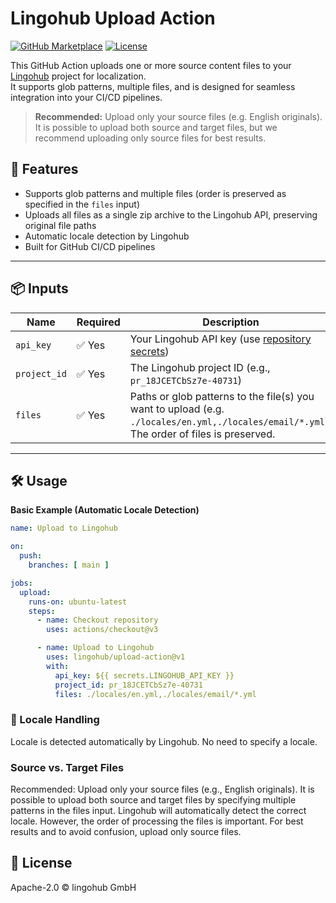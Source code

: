 # Lingohub Upload Action

[![GitHub Marketplace](https://img.shields.io/badge/Marketplace-Available-blue?logo=github)](https://github.com/marketplace/actions/upload-to-lingohub)
[![License](https://img.shields.io/github/license/lingohub/upload-action?style=flat-square)](./LICENSE)

This GitHub Action uploads one or more source content files to your [Lingohub](https://lingohub.com) project for localization.  
It supports glob patterns, multiple files, and is designed for seamless integration into your CI/CD pipelines.

> **Recommended:** Upload only your source files (e.g. English originals).  
> It is possible to upload both source and target files, but we recommend uploading only source files for best results.

## 🚀 Features

- Supports glob patterns and multiple files (order is preserved as specified in the `files` input)
- Uploads all files as a single zip archive to the Lingohub API, preserving original file paths
- Automatic locale detection by Lingohub
- Built for GitHub CI/CD pipelines

---

## 📦 Inputs

| Name          | Required | Description                                                                                                                           |
|---------------|----------|---------------------------------------------------------------------------------------------------------------------------------------|
| `api_key`     | ✅ Yes   | Your Lingohub API key (use [repository secrets](https://docs.github.com/en/actions/security-guides/encrypted-secrets))                |
| `project_id`  | ✅ Yes   | The Lingohub project ID (e.g., `pr_18JCETCbSz7e-40731`)                                                                              |
| `files`       | ✅ Yes   | Paths or glob patterns to the file(s) you want to upload (e.g. `./locales/en.yml,./locales/email/*.yml`). The order of files is preserved. |

---

## 🛠 Usage

**Basic Example (Automatic Locale Detection)**

```yaml
name: Upload to Lingohub

on:
  push:
    branches: [ main ]

jobs:
  upload:
    runs-on: ubuntu-latest
    steps:
      - name: Checkout repository
        uses: actions/checkout@v3

      - name: Upload to Lingohub
        uses: lingohub/upload-action@v1
        with:
          api_key: ${{ secrets.LINGOHUB_API_KEY }}
          project_id: pr_18JCETCbSz7e-40731
          files: ./locales/en.yml,./locales/email/*.yml
```

### 📝 Locale Handling
Locale is detected automatically by Lingohub. No need to specify a locale.

### Source vs. Target Files
Recommended: Upload only your source files (e.g., English originals).
It is possible to upload both source and target files by specifying multiple patterns in the files input. Lingohub will automatically detect the correct locale. However, the order of processing the files is important. For best results and to avoid confusion, upload only source files.

## 📄 License
Apache-2.0 © lingohub GmbH
